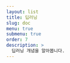 ```yaml
---
layout: list
title: 딥러닝
slug: doc
menu: true
submenu: true
order: 7
description: >
  딥러닝 개념을 알아봅니다.
---
```

